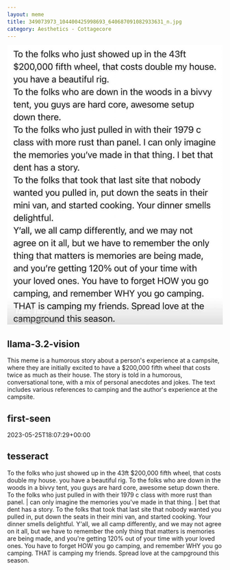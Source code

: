 ```yaml
---
layout: meme
title: 349073973_104400425998693_640687091082933631_n.jpg
category: Aesthetics - Cottagecore
---
```


<div markdown="0"><a href="349073973_104400425998693_640687091082933631_n.jpg"><img class="photo" src="349073973_104400425998693_640687091082933631_n.jpg" /></a>

<h2>llama-3.2-vision</h2>
<p title="Llama-3.2-Vision-11B is a really good model that probably gets the visual details right but doesn't understand literary or media references, and often fails to accurately represent the physical arrangement of objects and the implied relationships between the objects.">This meme is a humorous story about a person&#x27;s experience at a campsite, where they are initially excited to have a $200,000 fifth wheel that costs twice as much as their house. The story is told in a humorous, conversational tone, with a mix of personal anecdotes and jokes. The text includes various references to camping and the author&#x27;s experience at the campsite.</p>

<h2>first-seen</h2>
<p title="Because Git doesn't preserve file modification times, this metadata file contains the file's modification time when it was added to the library.">2023-05-25T18:07:29+00:00</p>

<h2>tesseract</h2>
<p title="Tesseract is often terrible and just gives a lot of nonsense characters, but it used to be the state of the art, and usually it is better at correctly representing text than llama-3.2-vision-11b.">To the folks who just showed up in the 43ft $200,000 fifth wheel, that costs double my house. you have a beautiful rig.  To the folks who are down in the woods in a bivvy tent, you guys are hard core, awesome setup down there.  To the folks who just pulled in with their 1979 c class with more rust than panel. | can only imagine the memories you&#x27;ve made in that thing. | bet that dent has a story.  To the folks that took that last site that nobody wanted you pulled in, put down the seats in their mini van, and started cooking. Your dinner smells delightful.  Y‘all, we all camp differently, and we may not agree on it all, but we have to remember the only thing that matters is memories are being made, and you&#x27;re getting 120% out of your time with your loved ones. You have to forget HOW you go camping, and remember WHY you go camping. THAT is camping my friends. Spread love at the campground this season.</p>

</div>

